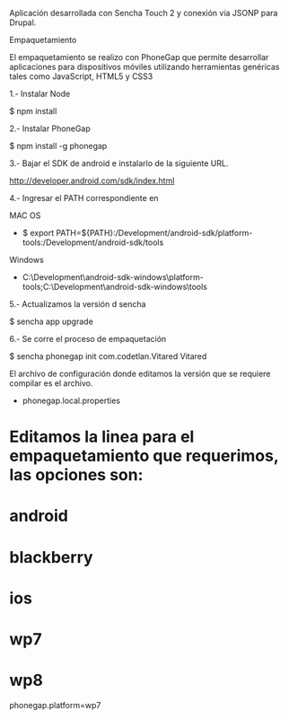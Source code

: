 Aplicación desarrollada con Sencha Touch 2 y conexión via JSONP para Drupal.

Empaquetamiento

El empaquetamiento se realizo con PhoneGap que permite desarrollar aplicaciones
para dispositivos móviles utilizando herramientas genéricas tales como JavaScript, HTML5 y CSS3


1.- Instalar Node

$ npm install


2.- Instalar PhoneGap

$ npm install -g phonegap


3.- Bajar el SDK de android e instalarlo de la siguiente URL.

http://developer.android.com/sdk/index.html


4.- Ingresar el PATH correspondiente en

MAC OS
- $ export PATH=${PATH}:/Development/android-sdk/platform-tools:/Development/android-sdk/tools

Windows

- C:\Development\android-sdk-windows\platform-tools;C:\Development\android-sdk-windows\tools


5.- Actualizamos la versión d sencha

$ sencha app upgrade

6.- Se corre el proceso de empaquetación

$ sencha phonegap init com.codetlan.Vitared Vitared



El archivo de configuración donde editamos la versión que se requiere compilar es el archivo.

- phonegap.local.properties

# Editamos la linea para el empaquetamiento que requerimos, las opciones son:
# android
# blackberry
# ios
# wp7
# wp8

phonegap.platform=wp7






